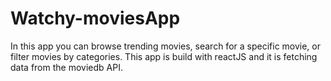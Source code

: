 # Watchy-moviesApp
In this app you can browse trending movies, search for a specific movie, or filter movies by categories.
This app is build with reactJS and it is fetching data from the moviedb API.

